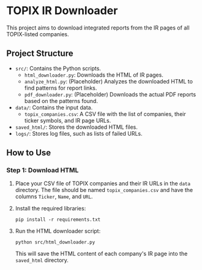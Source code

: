 # TOPIX IR Downloader

This project aims to download integrated reports from the IR pages of all TOPIX-listed companies.

## Project Structure

- `src/`: Contains the Python scripts.
  - `html_downloader.py`: Downloads the HTML of IR pages.
  - `analyze_html.py`: (Placeholder) Analyzes the downloaded HTML to find patterns for report links.
  - `pdf_downloader.py`: (Placeholder) Downloads the actual PDF reports based on the patterns found.
- `data/`: Contains the input data.
  - `topix_companies.csv`: A CSV file with the list of companies, their ticker symbols, and IR page URLs.
- `saved_html/`: Stores the downloaded HTML files.
- `logs/`: Stores log files, such as lists of failed URLs.

## How to Use

### Step 1: Download HTML

1.  Place your CSV file of TOPIX companies and their IR URLs in the `data` directory. The file should be named `topix_companies.csv` and have the columns `Ticker`, `Name`, and `URL`.
2.  Install the required libraries:
    ```
    pip install -r requirements.txt
    ```
3.  Run the HTML downloader script:
    ```
    python src/html_downloader.py
    ```

    This will save the HTML content of each company's IR page into the `saved_html` directory.
